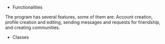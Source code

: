 * Functionalities

The program has several features, some of them are: Account creation, profile creation and editing, sending messages and requests for friendship, and creating communities.

* Classes
